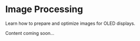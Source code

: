 # Image Processing

Learn how to prepare and optimize images for OLED displays.

Content coming soon...